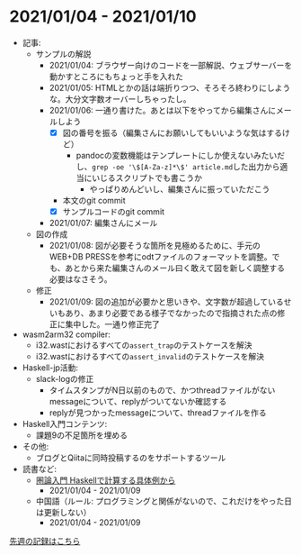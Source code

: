 # 2021/01/04 - 2021/01/10

- 記事:
    - サンプルの解説
        - 2021/01/04: ブラウザー向けのコードを一部解説、ウェブサーバーを動かすところにもちょっと手を入れた
        - 2021/01/05: HTMLとかの話は端折りつつ、そろそろ終わりにしような。大分文字数オーバーしちゃったし。
        - 2021/01/06: 一通り書けた。あとは以下をやってから編集さんにメールしよう
            - [x] 図の番号を振る（編集さんにお願いしてもいいような気はするけど）
                - pandocの変数機能はテンプレートにしか使えないみたいだし、`grep -oe '\$[A-Za-z]*\$' article.md`した出力から適当にいじるスクリプトでも書こうか
                    - やっぱりめんどいし、編集さんに振っていただこう
            - 本文のgit commit
            - [x] サンプルコードのgit commit
        - 2021/01/07: 編集さんにメール
    - 図の作成
        - 2021/01/08: 図が必要そうな箇所を見極めるために、手元のWEB+DB PRESSを参考にodtファイルのフォーマットを調整。でも、あとから来た編集さんのメール曰く敢えて図を新しく調整する必要はなさそう。
    - 修正
        - 2021/01/09: 図の追加が必要かと思いきや、文字数が超過しているせいもあり、あまり必要である様子でなかったので指摘された点の修正に集中した。一通り修正完了
- wasm2arm32 compiler:
    - i32.wastにおけるすべての`assert_trap`のテストケースを解決
    - i32.wastにおけるすべての`assert_invalid`のテストケースを解決
- Haskell-jp活動:
    - slack-logの修正
        - タイムスタンプがN日以前のもので、かつthreadファイルがないmessageについて、replyがついてないか確認する
        - replyが見つかったmessageについて、threadファイルを作る
- Haskell入門コンテンツ:
    - 課題9の不足箇所を埋める
- その他:
    - ブログとQiitaに同時投稿するのをサポートするツール
- 読書など:
    - [圏論入門 Haskellで計算する具体例から](https://www.nippyo.co.jp/shop/book/8340.html)
        - 2021/01/04 - 2021/01/09
    - 中国語（ルール: プログラミングと関係がないので、これだけをやった日は更新しない）
        - 2021/01/04 - 2021/01/09

[先週の記録はこちら](https://github.com/igrep/daily-commits/blob/de336d4505015a807bdde0b6640f38d19755e852/yesterday.md)
